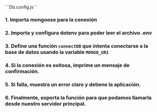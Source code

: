 ´´´Db.config.js´´´

### 1. Importa mongoose para la conexión

### 2. Importa y configura dotenv para poder leer el archivo .env

### 3. Define una función `connectDB` que intenta conectarse a la base de datos usando la variable `MONGO_URI`

### 4. Si la conexión es exitosa, imprime un mensaje de confirmación.

### 5. Si falla, muestra un error claro y detiene la aplicación.

### 6. Finalmente, exporta la función para que podamos llamarla desde nuestro servidor principal.